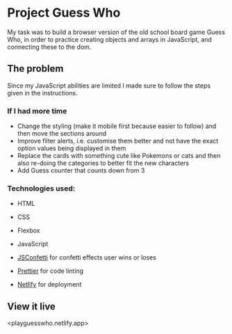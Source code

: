 # Project Guess Who

My task was to build a browser version of the old school board game Guess Who, in order to practice creating objects and arrays in JavaScript, and connecting these to the dom.

## The problem

Since my JavaScript abilities are limited I made sure to follow the steps given in the instructions.

### If I had more time

- Change the styling (make it mobile first because easier to follow) and then move the sections around
- Improve filter alerts, i.e. customise them better and not have the exact option values being displayed in them
- Replace the cards with something cute like Pokemons or cats and then also re-doing the categories to better fit the new characters
- Add Guess counter that counts down from 3

### Technologies used:

- HTML
- CSS
- Flexbox
- JavaScript

- [JSConfetti](https://github.com/loonywizard/js-confetti) for confetti effects user wins or loses

- [Prettier](https://www.prettier.io/) for code linting
- [Netlify](https://www.netlify.com/) for deployment

## View it live

<playguesswho.netlify.app>
